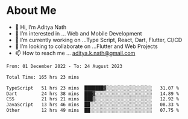 # About Me

- 👋 Hi, I’m Aditya Nath
- 👀 I’m interested in ... Web and Mobile Development
- 🌱 I’m currently working on ...Type Script, React, Dart, Flutter, CI/CD
- 💞️ I’m looking to collaborate on ...Flutter and Web Projects
- 📫 How to reach me ... aditya.k.nath@gmail.com

<!--START_SECTION:waka-->

```txt
From: 01 December 2022 - To: 24 August 2023

Total Time: 165 hrs 23 mins

TypeScript   51 hrs 23 mins  ███████▓░░░░░░░░░░░░░░░░░   31.07 %
Dart         24 hrs 38 mins  ███▓░░░░░░░░░░░░░░░░░░░░░   14.89 %
CSS          21 hrs 21 mins  ███▒░░░░░░░░░░░░░░░░░░░░░   12.92 %
JavaScript   13 hrs 46 mins  ██░░░░░░░░░░░░░░░░░░░░░░░   08.33 %
Other        12 hrs 49 mins  ██░░░░░░░░░░░░░░░░░░░░░░░   07.75 %
```

<!--END_SECTION:waka-->

<!---
kronosking007/kronosking007 is a ✨ special ✨ repository because its `README.md` (this file) appears on your GitHub profile.
You can click the Preview link to take a look at your changes.
--->
